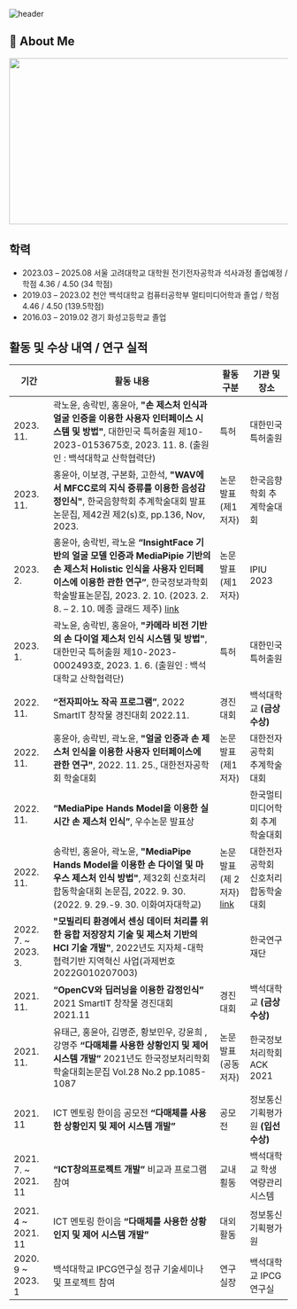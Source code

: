 ![header](https://capsule-render.vercel.app/api?type=waving&color=gradient&height=300&section=header&text=Good%20to%20see%20you%20%F0%9F%A4%97)

 ## 👀 About Me
 <!-- 깃허브 펫 그림 -->
<a href="https://www.gitanimals.org/en_US?utm_medium=image&utm_source=hya0906&utm_content=farm">
<img
  src="https://render.gitanimals.org/farms/hya0906"
  width="600"
  height="300"
/>
</a>  

<!-- 학력 -->
## 학력
-	2023.03 – 2025.08 서울 고려대학교 대학원 전기전자공학과 석사과정 졸업예정 / 학점 4.36 / 4.50 (34 학점)
-	2019.03 – 2023.02 천안 백석대학교 컴퓨터공학부 멀티미디어학과 졸업 / 학점 4.46 / 4.50 (139.5학점)
-	2016.03 – 2019.02 경기 화성고등학교 졸업

<!-- 내가 한 것 -->
## 활동 및 수상 내역 / 연구 실적
| **기간**  | **활동 내용**                                          | **활동 구분** | **기관 및 장소** |
|------------|--------------------------------------------------------|----------------|----------------------|
| 2023. 11.  | 곽노윤, 송락빈, 홍윤아, **"손 제스처 인식과 얼굴 인증을 이용한 사용자 인터페이스 시스템 및 방법"**, 대한민국 특허출원 제10-2023-0153675호, 2023. 11. 8. (출원인 : 백석대학교 산학협력단) | 특허         | 대한민국 특허출원   |
| 2023. 11. | 홍윤아, 이보경, 구본화, 고한석, **"WAV에서 MFCC로의 지식 증류를 이용한 음성감정인식"**, 한국음향학회 추계학술대회 발표논문집, 제42권 제2(s)호, pp.136, Nov, 2023. | 논문발표 (제1저자) | 한국음향학회 추계학술대회 |
| 2023. 2. | 홍윤아, 송락빈, 곽노윤 **“InsightFace 기반의 얼굴 모델 인증과 MediaPipie 기반의 손 제스처 Holistic 인식을 사용자 인터페이스에 이용한 관한 연구”**, 한국정보과학회 학술발표논문집, 2023. 2. 10. (2023. 2. 8. – 2. 10. 메종 글래드 제주) [link](https://github.com/hya0906/portfolio/tree/main/2023_IPIU%EB%85%BC%EB%AC%B8) | 논문발표 (제1저자) | IPIU 2023 |
| 2023. 1. | 곽노윤, 송락빈, 홍윤아, **"카메라 비전 기반의 손 다이얼 제스처 인식 시스템 및 방법"**, 대한민국 특허출원 제10-2023-0002493호, 2023. 1. 6. (출원인 : 백석대학교 산학협력단) | 특허 | 대한민국 특허출원 |
| 2022. 11. | **“전자피아노 작곡 프로그램”**, 2022 SmartIT 창작물 경진대회 2022.11. | 경진대회 | 백석대학교 **(금상수상)** |
| 2022. 11. | 홍윤아, 송락빈, 곽노윤, **"얼굴 인증과 손 제스처 인식을 이용한 사용자 인터페이스에 관한 연구"**, 2022. 11. 25., 대한전자공학회 학술대회 | 논문발표 (제1저자) | 대한전자공학회 추계학술대회 |
| 2022. 11. | **“MediaPipe Hands Model을 이용한 실시간 손 제스처 인식”**, 우수논문 발표상 |  | 한국멀티미디어학회 추계학술대회 |
| 2022. 11. | 송락빈, 홍윤아, 곽노윤, **"MediaPipe Hands Model을 이용한 손 다이얼 및 마우스 제스처 인식 방법"**, 제32회 신호처리합동학술대회 논문집, 2022. 9. 30.(2022. 9. 29.-9. 30. 이화여자대학교) | 논문발표 (제 2저자) [link](https://github.com/hya0906/portfolio/tree/main/2022_%EC%8B%A0%ED%98%B8%EC%B2%98%EB%A6%AC%ED%95%A9%EB%8F%99%ED%95%99%EC%88%A0%EB%8C%80%ED%9A%8C%20(2%EC%A0%80%EC%9E%90)) | 대한전자공학회 신호처리합동학술대회 |
| 2022. 7. ~ 2023. 3. | **"모빌리티 환경에서 센싱 데이터 처리를 위한 융합 저장장치 기술 및 제스처 기반의 HCI 기술 개발"**, 2022년도 지자체-대학 협력기반 지역혁신 사업(과제번호 2022G010207003) |  | 한국연구재단 |
| 2021. 11. | **“OpenCV와 딥러닝을 이용한 감정인식”** 2021 SmartIT 창작물 경진대회 2021.11 | 경진대회 | 백석대학교 **(금상수상)** |
| 2021. 11. | 유태근, 홍윤아, 김명준, 황보민우, 강윤희 ,강명주 **“다매체를 사용한 상황인지 및 제어 시스템 개발”** 2021년도 한국정보처리학회 학술대회논문집 Vol.28 No.2 pp.1085-1087 | 논문발표 (공동저자) | 한국정보처리학회 ACK 2021 |
| 2021. 11 | ICT 멘토링 한이음 공모전 **“다매체를 사용한 상황인지 및 제어 시스템 개발”** | 공모전 | 정보통신기획평가원 **(입선수상)** |
| 2021. 7. ~ 2021. 11 | **“ICT창의프로젝트 개발”** 비교과 프로그램 참여 | 교내횔동 | 백석대학교 학생역량관리시스템 |
| 2021. 4 ~ 2021. 11 | ICT 멘토링 한이음 **“다매체를 사용한 상황인지 및 제어 시스템 개발”** | 대외활동 | 정보통신기획평가원 |
| 2020. 9 ~ 2023. 1 | 백석대학교 IPCG연구실 정규 기술세미나 및 프로젝트 참여 | 연구실장 |백석대학교 IPCG 연구실 |







<!--
참고사이트
https://velog.io/@pjy707099/Github-%EA%B0%84%EC%A7%80%EB%82%98%EA%B2%8C-%ED%94%84%EB%A1%9C%ED%95%84-%EA%BE%B8%EB%AF%B8%EA%B8%B0
https://velog.io/@hbin12212/github-%EC%BB%A4%EB%B0%8B%ED%95%98%EA%B3%A0-%ED%8E%AB-%ED%82%A4%EC%9A%B0%EA%B8%B0

**hya0906/hya0906** is a ✨ _special_ ✨ repository because its `README.md` (this file) appears on your GitHub profile.
## Hi there 👋
Here are some ideas to get you started:

- 🔭 I’m currently working on ...
- 🌱 I’m currently learning ...
- 👯 I’m looking to collaborate on ...
- 🤔 I’m looking for help with ...
- 💬 Ask me about ...
- 📫 How to reach me: ...
- 😄 Pronouns: ...
- ⚡ Fun fact: ...
-->

